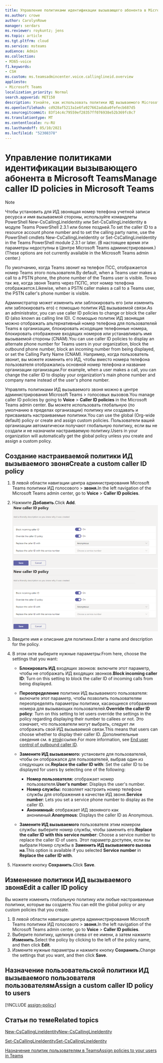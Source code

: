 ```yaml
---
title: Управление политиками идентификации вызывающего абонента в Microsoft Teams
ms.author: crowe
author: CarolynRowe
manager: serdars
ms.reviewer: roykuntz; jens
ms.topic: article
ms.tgt.pltfrm: cloud
ms.service: msteams
audience: Admin
ms.collection:
- M365-voice
f1.keywords:
- CSH
ms.custom: ms.teamsadmincenter.voice.callinglineid.overview
appliesto:
- Microsoft Teams
localization_priority: Normal
search.appverid: MET150
description: Узнайте, как использовать политики ИД вызываемого Microsoft Teams и управлять ими, чтобы изменить или заблокировать Teams пользователей в организации.
ms.openlocfilehash: cd928af5213a1e6fa927662adaba0fefecb687d5
ms.sourcegitcommit: 83f14c4c79559ef28357ff076938e52b369fc0c7
ms.translationtype: MT
ms.contentlocale: ru-RU
ms.lasthandoff: 05/10/2021
ms.locfileid: "52308378"
---
```

# <a name="manage-caller-id-policies-in-microsoft-teams"></a><span data-ttu-id="70cab-103">Управление политиками идентификации вызывающего абонента в Microsoft Teams</span><span class="sxs-lookup"><span data-stu-id="70cab-103">Manage caller ID policies in Microsoft Teams</span></span>

> [!NOTE]
> <span data-ttu-id="70cab-104">Чтобы установить для ИД звонящая номер телефона учетной записи ресурса и имя вызываемой стороны, используйте командлеты PowerShell New-CsCallingLineIdentity или Set-CsCallingLineIdentity в модуле Teams PowerShell 2.3.1 или более поздней.</span><span class="sxs-lookup"><span data-stu-id="70cab-104">To set the caller ID to a resource account phone number and to set the calling party name, use the PowerShell cmdlets New-CsCallingLineIdentity or Set-CsCallingLineIdentity in the Teams PowerShell module 2.3.1 or later.</span></span> <span data-ttu-id="70cab-105">(В настоящее время эти параметры недоступны в Центре Microsoft Teams администрирования.)</span><span class="sxs-lookup"><span data-stu-id="70cab-105">(These options are not currently available in the Microsoft Teams admin center.)</span></span> 

<span data-ttu-id="70cab-106">По умолчанию, когда Teams звонит на телефон ПСС, отображается номер Teams этого пользователя.</span><span class="sxs-lookup"><span data-stu-id="70cab-106">By default, when a Teams user makes a call to a PSTN phone, the phone number of the Teams user is visible.</span></span> <span data-ttu-id="70cab-107">Точно так же, когда звоня Teams через ПСПС, этот номер телефона отображается.</span><span class="sxs-lookup"><span data-stu-id="70cab-107">Likewise, when a PSTN caller makes a call to a Teams user, the PSTN caller's phone number is visible.</span></span>

<span data-ttu-id="70cab-108">Администратор может изменить или заблокировать его (или изменить или заблокировать его) с помощью политик ИД вызываемой связи.</span><span class="sxs-lookup"><span data-stu-id="70cab-108">As an administrator, you can use caller ID policies to change or block the caller ID (also known as calling line ID).</span></span> <span data-ttu-id="70cab-109">С помощью политик ИД звонящая можно отображать альтернативный номер телефона для пользователей Teams в организации, блокировать исходящие телефонные номера, блокировать отображение входящих номеров или устанавливать имя вызываемой стороны (CNAM).</span><span class="sxs-lookup"><span data-stu-id="70cab-109">You can use caller ID policies to display an alternate phone number for Teams users in your organization, block the outbound phone number, block an incoming number from being displayed, or set the Calling Party Name (CNAM).</span></span> <span data-ttu-id="70cab-110">Например, когда пользователь звонит, вы можете изменить его ИД, чтобы вместо номера телефона пользователя отображались основной номер телефона и название организации организации.</span><span class="sxs-lookup"><span data-stu-id="70cab-110">For example, when a user makes a call, you can change the caller ID to display your organization's main phone number and company name instead of the user's phone number.</span></span>

<span data-ttu-id="70cab-111">Управлять политиками ИД вызываемого звоня можно в центре администрирования Microsoft Teams   >   голосовых вызовов.</span><span class="sxs-lookup"><span data-stu-id="70cab-111">You manage caller ID policies by going to **Voice** > **Caller ID policies** in the Microsoft Teams admin center.</span></span> <span data-ttu-id="70cab-112">Вы можете использовать глобальную (по умолчанию в пределах организации) политику или создавать и присваивать настраиваемые политики.</span><span class="sxs-lookup"><span data-stu-id="70cab-112">You can use the global (Org-wide default) policy or create and assign custom policies.</span></span> <span data-ttu-id="70cab-113">Пользователи вашей организации автоматически получают глобальную политику, если вы не создали и не назначили настраиваемую политику.</span><span class="sxs-lookup"><span data-stu-id="70cab-113">Users in your organization will automatically get the global policy unless you create and assign a custom policy.</span></span>

## <a name="create-a-custom-caller-id-policy"></a><span data-ttu-id="70cab-114">Создание настраиваемой политики ИД вызываемого звоня</span><span class="sxs-lookup"><span data-stu-id="70cab-114">Create a custom caller ID policy</span></span>

1. <span data-ttu-id="70cab-115">В левой области навигации центра администрирования Microsoft Teams политики ИД голосового  >  **звоня.**</span><span class="sxs-lookup"><span data-stu-id="70cab-115">In the left navigation of the Microsoft Teams admin center, go to **Voice** > **Caller ID policies**.</span></span>
2. <span data-ttu-id="70cab-116">Нажмите **Добавить**.</span><span class="sxs-lookup"><span data-stu-id="70cab-116">Click **Add**.</span></span> <br>
<span data-ttu-id="70cab-117">![Снимок экрана: страница политики "Новый ИД звонит" в Центре администрирования](media/caller-id-policies-add-policy.png)</span><span class="sxs-lookup"><span data-stu-id="70cab-117">![Screenshot of new caller ID policy page in the admin center](media/caller-id-policies-add-policy.png)</span></span>
3. <span data-ttu-id="70cab-118">Введите имя и описание для политики.</span><span class="sxs-lookup"><span data-stu-id="70cab-118">Enter a name and description for the policy.</span></span>
4. <span data-ttu-id="70cab-119">В этом окте выберите нужные параметры:</span><span class="sxs-lookup"><span data-stu-id="70cab-119">From here, choose the settings that you want:</span></span>

    - <span data-ttu-id="70cab-120">**Блокировать ИД** входящих звонков: включите этот параметр, чтобы не отображать ИД входящих звонков.</span><span class="sxs-lookup"><span data-stu-id="70cab-120">**Block incoming caller ID**: Turn on this setting to block the caller ID of incoming calls from being displayed.</span></span>
    - <span data-ttu-id="70cab-121">**Переопределение** политики ИД вызываемого пользователя: включите этот параметр, чтобы позволить пользователям переопределять параметры политики, касающиеся отображения номера для вызывающих пользователей.</span><span class="sxs-lookup"><span data-stu-id="70cab-121">**Override the caller ID policy**: Turn on this setting to let users override the settings in the policy regarding displaying their number to callees or not.</span></span> <span data-ttu-id="70cab-122">Это означает, что пользователи могут выбрать, следует ли отображать свой ИД вызываемой связи.</span><span class="sxs-lookup"><span data-stu-id="70cab-122">This means that users can choose whether to display their caller ID.</span></span> <span data-ttu-id="70cab-123">Дополнительные сведения см. в [этой](./how-can-caller-id-be-used-in-your-organization.md#end-user-control-of-outbound-caller-id)ссылке.</span><span class="sxs-lookup"><span data-stu-id="70cab-123">For more information, see [End user control of outbound caller ID](./how-can-caller-id-be-used-in-your-organization.md#end-user-control-of-outbound-caller-id).</span></span>
    - <span data-ttu-id="70cab-124">**Замените ИД вызываемого:** установите для пользователей, чтобы он отображался для пользователей, выбрав один из следующих ок.</span><span class="sxs-lookup"><span data-stu-id="70cab-124">**Replace the caller ID with**: Set the caller ID to be displayed for users by selecting one of the following:</span></span>

        - <span data-ttu-id="70cab-125">**Номер пользователя:** отображает номер пользователя.</span><span class="sxs-lookup"><span data-stu-id="70cab-125">**User's number**: Displays the user's number.</span></span> 
        - <span data-ttu-id="70cab-126">**Номер службы:** позволяет настроить номер телефона службы для отображения в качестве ИД звоня.</span><span class="sxs-lookup"><span data-stu-id="70cab-126">**Service number**: Lets you set a service phone number to display as the caller ID.</span></span>
        - <span data-ttu-id="70cab-127">**Анонимный:** отображает ИД звоняного как анонимный.</span><span class="sxs-lookup"><span data-stu-id="70cab-127">**Anonymous**: Displays the caller ID as Anonymous.</span></span>

    - <span data-ttu-id="70cab-128">**Замените ИД вызываемого** пользователя этим номером службы: выберите номер службы, чтобы заменить его.</span><span class="sxs-lookup"><span data-stu-id="70cab-128">**Replace the caller ID with this service number**: Choose a service number to replace the caller ID of users.</span></span> <span data-ttu-id="70cab-129">Этот параметр доступен, если  вы выбрали Номер службы в **Заменить ИД вызываемого вызова на**.</span><span class="sxs-lookup"><span data-stu-id="70cab-129">This option is available if you selected **Service number** in **Replace the caller ID with**.</span></span>

5. <span data-ttu-id="70cab-130">Нажмите кнопку **Сохранить**.</span><span class="sxs-lookup"><span data-stu-id="70cab-130">Click **Save**.</span></span>

## <a name="edit-a-caller-id-policy"></a><span data-ttu-id="70cab-131">Изменение политики ИД вызываемого звоня</span><span class="sxs-lookup"><span data-stu-id="70cab-131">Edit a caller ID policy</span></span>

<span data-ttu-id="70cab-132">Вы можете изменить глобальную политику или любые настраиваемые политики, которые вы создаете.</span><span class="sxs-lookup"><span data-stu-id="70cab-132">You can edit the global policy or any custom policies that you create.</span></span> 

1. <span data-ttu-id="70cab-133">В левой области навигации центра администрирования Microsoft Teams политики ИД голосового  >  **звоня.**</span><span class="sxs-lookup"><span data-stu-id="70cab-133">In the left navigation of the Microsoft Teams admin center, go to **Voice** > **Caller ID policies**.</span></span>
2. <span data-ttu-id="70cab-134">Выберите политику, щелкнув слева от ее имени, а затем нажмите **Изменить**.</span><span class="sxs-lookup"><span data-stu-id="70cab-134">Select the policy by clicking to the left of the policy name, and then click **Edit**.</span></span>
3. <span data-ttu-id="70cab-135">Измените нужные параметры и нажмите кнопку **Сохранить.**</span><span class="sxs-lookup"><span data-stu-id="70cab-135">Change the settings that you want, and then click **Save**.</span></span>

## <a name="assign-a-custom-caller-id-policy-to-users"></a><span data-ttu-id="70cab-136">Назначение пользовательской политики ИД вызываемого пользователя пользователям</span><span class="sxs-lookup"><span data-stu-id="70cab-136">Assign a custom caller ID policy to users</span></span>

[!INCLUDE [assign-policy](includes/assign-policy.md)]

## <a name="related-topics"></a><span data-ttu-id="70cab-137">Статьи по теме</span><span class="sxs-lookup"><span data-stu-id="70cab-137">Related topics</span></span>

[<span data-ttu-id="70cab-138">New-CsCallingLineIdentity</span><span class="sxs-lookup"><span data-stu-id="70cab-138">New-CsCallingLineIdentity</span></span>](/powershell/module/skype/new-cscallinglineidentity?view=skype-ps)

[<span data-ttu-id="70cab-139">Set-CsCallingLineIdentity</span><span class="sxs-lookup"><span data-stu-id="70cab-139">Set-CsCallingLineIdentity</span></span>](/powershell/module/skype/set-cscallinglineidentity?view=skype-ps)

[<span data-ttu-id="70cab-140">Назначение политик пользователям в Teams</span><span class="sxs-lookup"><span data-stu-id="70cab-140">Assign policies to your users in Teams</span></span>](assign-policies.md)